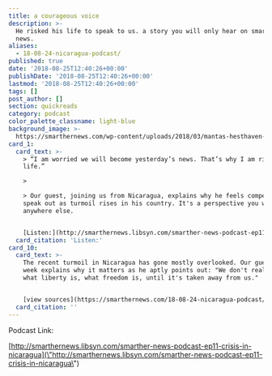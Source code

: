 ```yaml
---
title: a courageous voice
description: >-
  He risked his life to speak to us. a story you will only hear on smarther
  news.
aliases:
  - 18-08-24-nicaragua-podcast/
published: true
date: '2018-08-25T12:40:26+00:00'
publishDate: '2018-08-25T12:40:26+00:00'
lastmod: '2018-08-25T12:40:26+00:00'
tags: []
post_author: []
section: quickreads
category: podcast
color_palette_classname: light-blue
background_image: >-
  https://smarthernews.com/wp-content/uploads/2018/03/mantas-hesthaven-135478-unsplash-scaled-e1584331380490-367x367.jpg
card_1:
  card_text: >-
    > “I am worried we will become yesterday’s news. That’s why I am risking my
    life.”

    > 

    > Our guest, joining us from Nicaragua, explains why he feels compelled to
    speak out as turmoil rises in his country. It's a perspective you won't hear
    anywhere else.


    [Listen:](http://smarthernews.libsyn.com/smarther-news-podcast-ep11-crisis-in-nicaragua)
  card_citation: 'Listen:'
card_10:
  card_text: >-
    The recent turmoil in Nicaragua has gone mostly overlooked. Our guest this
    week explains why it matters as he aptly points out: "We don't really know
    what liberty is, what freedom is, until it's taken away from us."


    [view sources](https://smarthernews.com/18-08-24-nicaragua-podcast/)
  card_citation: ''
---
```

Podcast Link:

[http://smarthernews.libsyn.com/smarther-news-podcast-ep11-crisis-in-nicaragua](\"http://smarthernews.libsyn.com/smarther-news-podcast-ep11-crisis-in-nicaragua\")